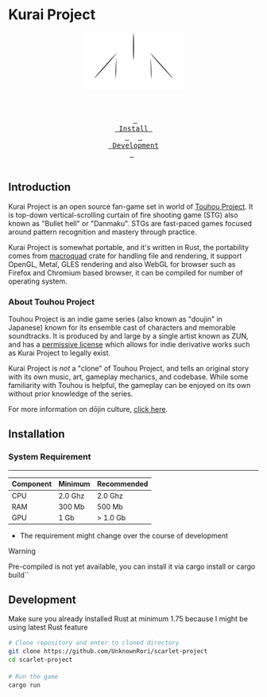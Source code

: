 # Kurai Project

<div align = center>

<img src="./resources/misc/kurai.png" width="200">
<br><br><br>

&ensp;[<kbd> <br> Install <br> </kbd>](#installation)&ensp;
&ensp;[<kbd> <br> Development <br> </kbd>](#development)&ensp;
<br><br></div>

## Introduction

Kurai Project is an open source fan-game set in world of [Touhou Project](https://en.wikipedia.org/wiki/Touhou_Project).
It is top-down vertical-scrolling curtain of fire shooting game (STG) also known as "Bullet hell" or "Danmaku".
STGs are fast-paced games focused around pattern recognition and mastery through practice.

Kurai Project is somewhat portable, and it's written in Rust, 
the portability comes from [macroquad](https://github.com/not-fl3/macroquad) crate for handling file and rendering, 
it support OpenGL, Metal, GLES rendering and also WebGL for browser such as Firefox and Chromium based browser, 
it can be compiled for number of operating system.

### About Touhou Project

Touhou Project is an indie game series (also known as "doujin" in Japanese)
known for its ensemble cast of characters and memorable soundtracks.
It is produced by and large by a single artist known as ZUN, and has a
[permissive license](https://en.touhouwiki.net/wiki/Touhou_Wiki:Copyrights#Copyright_status.2FTerms_of_Use_of_the_Touhou_Project>)
which allows for indie derivative works such as Kurai Project to legally exist.

Kurai Project is *not* a "clone" of Touhou Project, and tells an original story with its own
music, art, gameplay mechanics, and codebase. While some familiarity with Touhou
is helpful, the gameplay can be enjoyed on its own without prior knowledge of
the series.

For more information on dōjin culture,
[click here](https://en.wikipedia.org/wiki/D%C5%8Djin).

## Installation

### System Requirement

----------------------------------------
| Component |   Minimum  | Recommended |
|-----------|------------|-------------|
|    CPU    |   2.0 Ghz  |   2.0 Ghz   |
|    RAM    |   300 Mb   |   500 Mb    |
|    GPU    |    1 Gb    |  > 1.0 Gb   |

* The requirement might change over the course of development

> [!WARNING]
> Pre-compiled is not yet available, you can install it via cargo install or cargo build``

## Development

Make sure you already installed Rust at minimum 1.75 because I might be using latest Rust feature

```sh
# Clone repository and enter to cloned directory
git clone https://github.com/UnknownRori/scarlet-project
cd scarlet-project

# Run the game
cargo run
```
